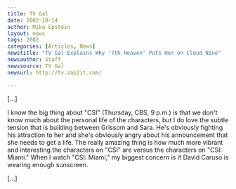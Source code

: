 ```yaml
---
title: TV Gal
date: 2002-10-14
author: Mika Epstein
layout: news
tags: 2002
categories: [Articles, News]
newstitle: "TV Gal Explains Why '7th Heaven' Puts Her on Cloud Nine"
newsauthor: Staff  
newssource: TV Gal  
newsurl: http://tv.zap2it.com/  

---
```


[...]

I know the big thing about "CSI" (Thursday, CBS, 9 p.m.) is that we don't know much about the personal life of the characters, but I do love the subtle tension that is building between Grissom and Sara. He's obviously fighting his attraction to her and she's obviously angry about his announcement that she needs to get a life. The really amazing thing is how much more vibrant and interesting the characters on "CSI" are versus the characters on "CSI: Miami." When I watch "CSI: Miami," my biggest concern is if David Caruso is wearing enough sunscreen.

[...]

